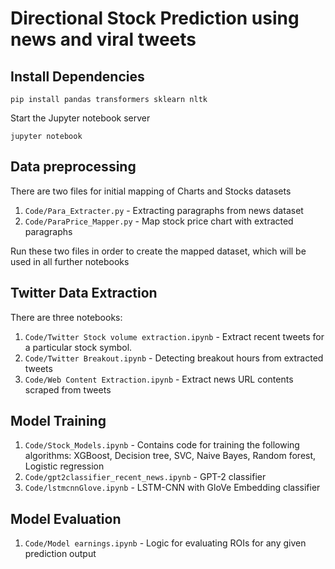 # Directional Stock Prediction using news and viral tweets

## Install Dependencies

```
pip install pandas transformers sklearn nltk
```

Start the Jupyter notebook server

```
jupyter notebook
```

## Data preprocessing

There are two files for initial mapping of Charts and Stocks datasets

1. `Code/Para_Extracter.py` - Extracting paragraphs from news dataset
2. `Code/ParaPrice_Mapper.py` - Map stock price chart with extracted paragraphs

Run these two files in order to create the mapped dataset, which will be used in all further notebooks

## Twitter Data Extraction

There are three notebooks:

1. `Code/Twitter Stock volume extraction.ipynb` - Extract recent tweets for a particular stock symbol.
2. `Code/Twitter Breakout.ipynb` - Detecting breakout hours from extracted tweets
3. `Code/Web Content Extraction.ipynb` - Extract news URL contents scraped from tweets

## Model Training

1. `Code/Stock_Models.ipynb` - Contains code for training the following algorithms: XGBoost, Decision tree, SVC, Naive Bayes, Random forest, Logistic regression
2. `Code/gpt2classifier_recent_news.ipynb` - GPT-2 classifier
3. `Code/lstmcnnGlove.ipynb` - LSTM-CNN with GloVe Embedding classifier

## Model Evaluation

1. `Code/Model earnings.ipynb` - Logic for evaluating ROIs for any given prediction output
